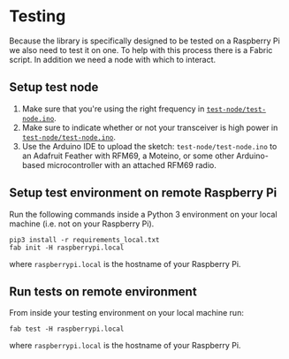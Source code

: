 # Testing
Because the library is specifically designed to be tested on a Raspberry Pi we also need to test it on one. To help with this process there is a Fabric script. In addition we need a node with which to interact.


## Setup test node
1. Make sure that you're using the right frequency in [```test-node/test-node.ino```]().
2. Make sure to indicate whether or not your transceiver is high power in [```test-node/test-node.ino```]().
3. Use the Arduino IDE to upload the sketch: ```test-node/test-node.ino``` to an Adafruit Feather with RFM69, a Moteino, or some other Arduino-based microcontroller with an attached RFM69 radio.


## Setup test environment on remote Raspberry Pi
Run the following commands inside a Python 3 environment on your local machine (i.e. not on your Raspberry Pi).

```
pip3 install -r requirements_local.txt
fab init -H raspberrypi.local 
```
where ```raspberrypi.local``` is the hostname of your Raspberry Pi.

## Run tests on remote environment
From inside your testing environment on your local machine run:

```
fab test -H raspberrypi.local 
```
where ```raspberrypi.local``` is the hostname of your Raspberry Pi.
